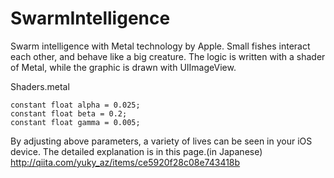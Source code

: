 # SwarmIntelligence
Swarm intelligence with Metal technology by Apple. 
Small fishes interact each other, and behave like a big creature.
The logic is written with a shader of Metal, while the graphic is drawn with UIImageView.

Shaders.metal
```
constant float alpha = 0.025;
constant float beta = 0.2;
constant float gamma = 0.005;
```
By adjusting above parameters, a variety of lives can be seen in your iOS device.
The detailed explanation is in this page.(in Japanese)
<http://qiita.com/yuky_az/items/ce5920f28c08e743418b>
